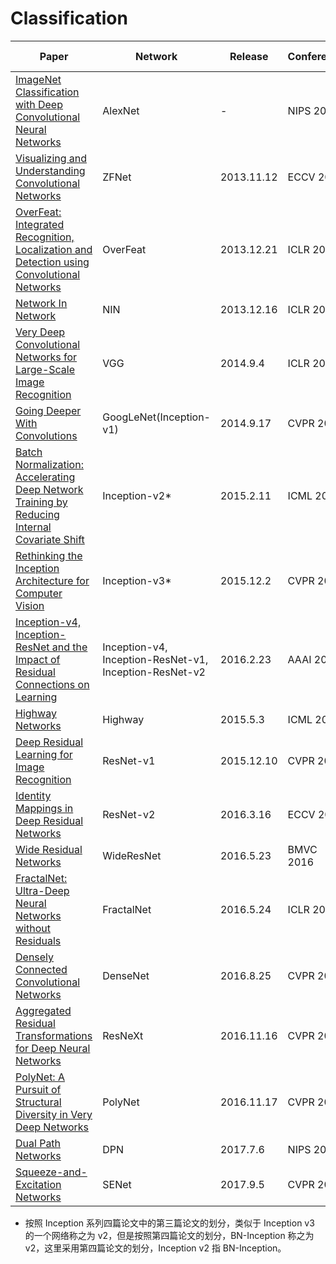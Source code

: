 # Classification

| Paper | Network | Release | Conference | Top-5(5.1%) |
| ------ | ------ | ------ | ------ | ------ |
| [ImageNet Classification with Deep Convolutional Neural Networks](https://papers.nips.cc/paper/4824-imagenet-classification-with-deep-convolutional-neural-networks) | AlexNet | - | NIPS 2012 | 16.4% |
| [Visualizing and Understanding Convolutional Networks](https://arxiv.org/abs/1311.2901) | ZFNet | 2013.11.12 | ECCV 2014 | 11.7% |
| [OverFeat: Integrated Recognition, Localization and Detection using Convolutional Networks](https://arxiv.org/abs/1312.6229) | OverFeat | 2013.12.21 | ICLR 2014 | - |
| [Network In Network](https://arxiv.org/abs/1312.4400) | NIN | 2013.12.16 | ICLR 2014 | - |
| [Very Deep Convolutional Networks for Large-Scale Image Recognition](https://arxiv.org/abs/1409.1556) | VGG | 2014.9.4 | ICLR 2015 | 7.3% |
| [Going Deeper With Convolutions](https://arxiv.org/abs/1409.4842) | GoogLeNet(Inception-v1) | 2014.9.17 | CVPR 2015 | 6.7% |
| [Batch Normalization: Accelerating Deep Network Training by Reducing Internal Covariate Shift](https://arxiv.org/abs/1502.03167) | Inception-v2* | 2015.2.11 | ICML 2015 | 4.8% |
| [Rethinking the Inception Architecture for Computer Vision](https://arxiv.org/abs/1512.00567) | Inception-v3* | 2015.12.2 | CVPR 2016 | 3.5% |
| [Inception-v4, Inception-ResNet and the Impact of Residual Connections on Learning](https://arxiv.org/abs/1602.07261) | Inception-v4, Inception-ResNet-v1,  Inception-ResNet-v2 | 2016.2.23 | AAAI 2016 | 3.08% |
| [Highway Networks](https://arxiv.org/abs/1505.00387) | Highway | 2015.5.3 | ICML 2015 | - |
| [Deep Residual Learning for Image Recognition](https://arxiv.org/abs/1512.03385) | ResNet-v1 | 2015.12.10 | CVPR 2016 | 3.57% |
| [Identity Mappings in Deep Residual Networks](https://arxiv.org/abs/1603.05027v3) | ResNet-v2 | 2016.3.16 | ECCV 2016 | - |
| [Wide Residual Networks](https://arxiv.org/abs/1605.07146) | WideResNet | 2016.5.23 | BMVC 2016 | - |
| [FractalNet: Ultra-Deep Neural Networks without Residuals](https://arxiv.org/abs/1605.07648) | FractalNet | 2016.5.24 | ICLR 2017 | - |
| [Densely Connected Convolutional Networks](https://arxiv.org/abs/1608.06993) | DenseNet | 2016.8.25 | CVPR 2017 | - |
| [Aggregated Residual Transformations for Deep Neural Networks](https://arxiv.org/abs/1611.05431) | ResNeXt | 2016.11.16 | CVPR 2017 | 3.03% |
| [PolyNet: A Pursuit of Structural Diversity in Very Deep Networks](https://arxiv.org/abs/1611.05725) | PolyNet | 2016.11.17 | CVPR 2017 | - |
| [Dual Path Networks](https://arxiv.org/abs/1707.01629v2.pdf) | DPN | 2017.7.6 | NIPS 2017 | - |
| [Squeeze-and-Excitation Networks](https://arxiv.org/abs/1709.01507) | SENet | 2017.9.5 | CVPR 2018 | 2.25% |

* 按照 Inception 系列四篇论文中的第三篇论文的划分，类似于 Inception v3 的一个网络称之为 v2，但是按照第四篇论文的划分，BN-Inception 称之为v2，这里采用第四篇论文的划分，Inception v2 指 BN-Inception。